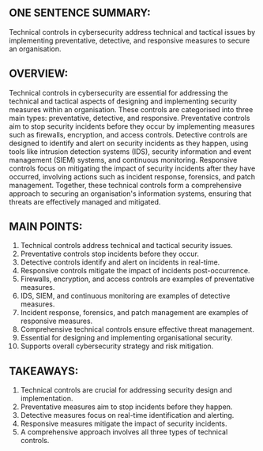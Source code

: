 ## ONE SENTENCE SUMMARY:
Technical controls in cybersecurity address technical and tactical issues by implementing preventative, detective, and responsive measures to secure an organisation.

## OVERVIEW:
Technical controls in cybersecurity are essential for addressing the technical and tactical aspects of designing and implementing security measures within an organisation. These controls are categorised into three main types: preventative, detective, and responsive. Preventative controls aim to stop security incidents before they occur by implementing measures such as firewalls, encryption, and access controls. Detective controls are designed to identify and alert on security incidents as they happen, using tools like intrusion detection systems (IDS), security information and event management (SIEM) systems, and continuous monitoring. Responsive controls focus on mitigating the impact of security incidents after they have occurred, involving actions such as incident response, forensics, and patch management. Together, these technical controls form a comprehensive approach to securing an organisation's information systems, ensuring that threats are effectively managed and mitigated.

## MAIN POINTS:
1. Technical controls address technical and tactical security issues.
2. Preventative controls stop incidents before they occur.
3. Detective controls identify and alert on incidents in real-time.
4. Responsive controls mitigate the impact of incidents post-occurrence.
5. Firewalls, encryption, and access controls are examples of preventative measures.
6. IDS, SIEM, and continuous monitoring are examples of detective measures.
7. Incident response, forensics, and patch management are examples of responsive measures.
8. Comprehensive technical controls ensure effective threat management.
9. Essential for designing and implementing organisational security.
10. Supports overall cybersecurity strategy and risk mitigation.

## TAKEAWAYS:
1. Technical controls are crucial for addressing security design and implementation.
2. Preventative measures aim to stop incidents before they happen.
3. Detective measures focus on real-time identification and alerting.
4. Responsive measures mitigate the impact of security incidents.
5. A comprehensive approach involves all three types of technical controls.